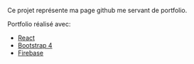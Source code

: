 Ce projet représente ma page github me servant de portfolio.

Portfolio réalisé avec:
- [React](https://reactjs.org/)
- [Bootstrap 4](https://getbootstrap.com/)
- [Firebase](https://firebase.google.com/)

